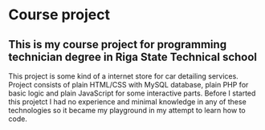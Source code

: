 # Course project

## This is my course project for programming technician degree in Riga State Technical school

This project is some kind of a internet store for car detailing services. Project consists of plain HTML/CSS with MySQL database, plain PHP for basic logic and plain JavaScript for some interactive parts. Before I started this projetct I had no experience and minimal knowledge in any of these technologies so it became my playground in my attempt to learn how to code.
